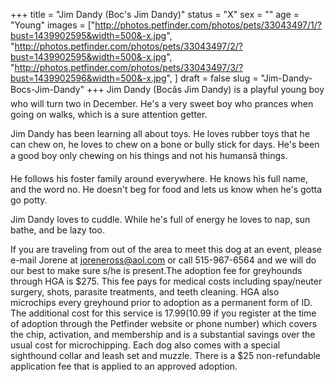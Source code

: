 +++
title = "Jim Dandy (Boc's Jim Dandy)"
status = "X"
sex = ""
age = "Young"
images = ["http://photos.petfinder.com/photos/pets/33043497/1/?bust=1439902595&width=500&-x.jpg",
"http://photos.petfinder.com/photos/pets/33043497/2/?bust=1439902595&width=500&-x.jpg",
"http://photos.petfinder.com/photos/pets/33043497/3/?bust=1439902596&width=500&-x.jpg",
]
draft = false
slug = "Jim-Dandy-Bocs-Jim-Dandy"
+++
Jim Dandy (Bocâs Jim Dandy) is a playful young boy who will turn two in December. He's a very sweet boy who prances when going on walks, which is a sure attention getter.

Jim Dandy has been learning all about toys. He loves rubber toys that he can chew on, he loves to chew on a bone or bully stick for days. He's been a good boy only chewing on his things and not his humansâ things.

He follows his foster family around everywhere. He knows his full name, and the word no. He doesn't beg for food and lets us know when he's gotta go potty.

Jim Dandy loves to cuddle. While he's full of energy he loves to nap, sun bathe, and be lazy too. 


If you are traveling from out of the area to meet this dog at an event, please e-mail Jorene at joreneross@aol.com or call 515-967-6564 and we will do our best to make sure s/he is present.The adoption fee for greyhounds through HGA is $275. This fee pays for medical costs including spay/neuter surgery, shots, parasite treatments, and teeth cleaning. HGA also microchips every greyhound prior to adoption as a permanent form of ID. The additional cost for this service is $17.99 ($10.99 if you register at the time of adoption through the Petfinder website or phone number) which covers the chip, activation, and membership and is a substantial savings over the usual cost for microchipping. Each dog also comes with a special sighthound collar and leash set and muzzle. There is a $25 non-refundable application fee that is applied to an approved adoption.
